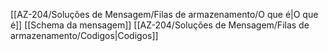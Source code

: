 [[AZ-204/Soluções de Mensagem/Filas de armazenamento/O que é|O que é]]
[[Schema da mensagem]]
[[AZ-204/Soluções de Mensagem/Filas de armazenamento/Codigos|Codigos]]